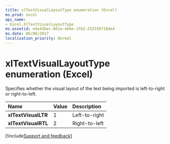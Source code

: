 ```yaml
---
title: xlTextVisualLayoutType enumeration (Excel)
ms.prod: excel
api_name:
- Excel.XlTextVisualLayoutType
ms.assetid: e4a43bec-661e-4e6e-1fb2-252336f10de4
ms.date: 06/08/2017
localization_priority: Normal
---
```



# xlTextVisualLayoutType enumeration (Excel)

Specifies whether the visual layout of the text being imported is left-to-right or right-to-left.



|Name|Value|Description|
|:-----|:-----|:-----|
| **xlTextVisualLTR**|1|Left-to-right|
| **xlTextVisualRTL**|2|Right-to-left|

[!include[Support and feedback](~/includes/feedback-boilerplate.md)]